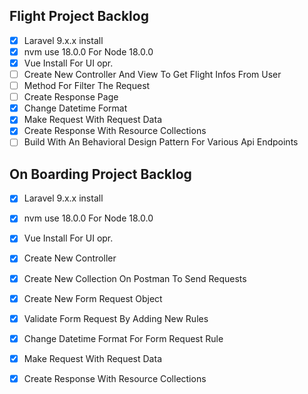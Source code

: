## Flight Project Backlog

- [x] Laravel 9.x.x install
- [x] nvm use 18.0.0 For Node 18.0.0
- [x] Vue Install For UI opr.
- [ ] Create New Controller And View To Get Flight Infos From User
- [ ] Method For Filter The Request
- [ ] Create Response Page
- [x] Change Datetime Format
- [x] Make Request With Request Data  
- [x] Create Response With Resource Collections
- [ ] Build With An Behavioral Design Pattern For Various Api Endpoints

## On Boarding Project Backlog

- [x] Laravel 9.x.x install
- [x] nvm use 18.0.0 For Node 18.0.0
- [x] Vue Install For UI opr.
- [x] Create New Controller
- [x] Create New Collection On Postman To Send Requests
- [x] Create New Form Request Object
- [x] Validate Form Request By Adding New Rules
- [x] Change Datetime Format For Form Request Rule
- [x] Make Request With Request Data
- [x] Create Response With Resource Collections

